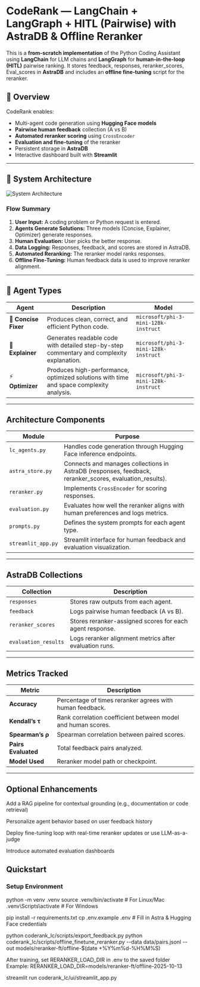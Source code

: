 # CodeRank — LangChain + LangGraph + HITL (Pairwise) with AstraDB & Offline Reranker

This is a **from‑scratch implementation** of the Python Coding Assistant using **LangChain** for LLM chains and **LangGraph** for **human‑in‑the‑loop (HITL)** pairwise ranking. It stores feedback, responses, reranker_scores, Eval_scores in **AstraDB** and includes an **offline fine‑tuning** script for the reranker.

## 🚀 Overview

CodeRank enables:
- Multi-agent code generation using **Hugging Face models**
- **Pairwise human feedback** collection (A vs B)
- **Automated reranker scoring** using `CrossEncoder`
- **Evaluation and fine-tuning** of the reranker
- Persistent storage in **AstraDB**
- Interactive dashboard built with **Streamlit**

---

## 🧩 System Architecture

![System Architecture](https://imgur.com/a/hvssAnC)



### Flow Summary
1. **User Input:** A coding problem or Python request is entered.
2. **Agents Generate Solutions:** Three models (Concise, Explainer, Optimizer) generate responses.
3. **Human Evaluation:** User picks the better response.
4. **Data Logging:** Responses, feedback, and scores are stored in AstraDB.
5. **Automated Reranking:** The reranker model ranks responses.
6. **Offline Fine-Tuning:** Human feedback data is used to improve reranker alignment.

---

## 🧠 Agent Types

| Agent | Description | Model |
|--------|-------------|--------|
| 🩵 **Concise Fixer** | Produces clean, correct, and efficient Python code. | `microsoft/phi-3-mini-128k-instruct` |
| 🧾 **Explainer** | Generates readable code with detailed step-by-step commentary and complexity explanation. | `microsoft/phi-3-mini-128k-instruct` |
| ⚡ **Optimizer** | Produces high-performance, optimized solutions with time and space complexity analysis. | `microsoft/phi-3-mini-128k-instruct` |

---

##  Architecture Components

| Module | Purpose |
|--------|----------|
| `lc_agents.py` | Handles code generation through Hugging Face inference endpoints. |
| `astra_store.py` | Connects and manages collections in AstraDB (responses, feedback, reranker_scores, evaluation_results). |
| `reranker.py` | Implements `CrossEncoder` for scoring responses. |
| `evaluation.py` | Evaluates how well the reranker aligns with human preferences and logs metrics. |
| `prompts.py` | Defines the system prompts for each agent type. |
| `streamlit_app.py` | Streamlit interface for human feedback and evaluation visualization. |

---

## AstraDB Collections

| Collection | Description |
|-------------|-------------|
| `responses` | Stores raw outputs from each agent. |
| `feedback` | Logs pairwise human feedback (A vs B). |
| `reranker_scores` | Stores reranker-assigned scores for each agent response. |
| `evaluation_results` | Logs reranker alignment metrics after evaluation runs. |

---

## Metrics Tracked

| Metric | Description |
|---------|--------------|
| **Accuracy** | Percentage of times reranker agrees with human feedback. |
| **Kendall’s τ** | Rank correlation coefficient between model and human scores. |
| **Spearman’s ρ** | Spearman correlation between paired scores. |
| **Pairs Evaluated** | Total feedback pairs analyzed. |
| **Model Used** | Reranker model path or checkpoint. |

---

## Optional Enhancements

Add a RAG pipeline for contextual grounding (e.g., documentation or code retrieval)

Personalize agent behavior based on user feedback history

Deploy fine-tuning loop with real-time reranker updates or use LLM-as-a-judge

Introduce automated evaluation dashboards

## Quickstart

### Setup Environment

python -m venv .venv
source .venv/bin/activate   # For Linux/Mac
.venv\Scripts\activate      # For Windows

pip install -r requirements.txt
cp .env.example .env        # Fill in Astra & Hugging Face credentials

python coderank_lc/scripts/export_feedback.py
python coderank_lc/scripts/offline_finetune_reranker.py --data data/pairs.jsonl --out models/reranker-ft/offline-$(date +%Y%m%d-%H%M%S)

 After training, set RERANKER_LOAD_DIR in .env to the saved folder
 Example:
 RERANKER_LOAD_DIR=models/reranker-ft/offline-2025-10-13

streamlit run coderank_lc/ui/streamlit_app.py


